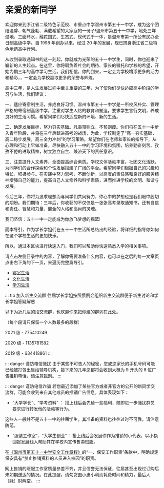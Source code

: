 # 亲爱的新同学

欢迎你来到浙江省二级特色示范校、市重点中学温州市第五十一中学，成为这个团结温馨、朝气蓬勃、满载希望的大家庭的一份子!温州市第五十一中学，地处三垟湿地，三面环水，融花园式、生态式、现代式于一体，是温州市第一所公有民办全日制高级中学。自 1998 年创办以来，经过 20 年的发展，现已跻身浙江省二级特色示范高中行列。

从收到录取通知书的这一刻起，你就成为光荣的五十一中学生，同时，你也迎来了崭新的人生起点。在这里，你将肩负着社会的期待、家长的嘱托和学校的希望，开始为期三年的高中学习生活。我们相信，你的到来，一定会为学校增添更多的活力和精彩，，一定会为学校赢取更多的荣誉与辉煌。

高中三年，是人生发展过程中至关重要的三年，为了使你们尽快适应高中阶段的学习与生活，我们建议：

一、适应寄宿制生活，养成良好习惯。温州市第五十一中学是一所校风朴实、管理严格的寄宿制高级中学，注重对学生人格的教育和塑造，要求学生言行文明，养成良好的生活习惯。希望同学们尽快适应新的环境、新的生活。

二、确定发展目标，努力夯实基础。凡事预则立，不预则废。你们将在五十一中步入青年阶段，并将在三年后踏进高考的战场，为此，学校制定了“高一夯实基础，高二稳步发展，高三全力冲刺”的学习策略。希望你们在老师和家长的指导下，从心理和行动上早做准备，尽快融入五十一中的学习环境和氛围，培养勤奋刻苦、孜孜不倦的进取精神，树立独立自主、兼济天下的责任意识。

三、注意提升人文素养，全面提高综合素质。学校文体活动丰富，社团文化活跃，为同学们的合作探索和个性发展搭建了广阔的平台。希望同学们根据自己的兴趣和特长，积极参与。在实践中努力思考，不断创新，以高度的责任感和良好的服务精神增强自己的能力，提高自己人文修养和科学素质，进而推进学校的文明、和谐与发展。

今后三年，你将为追求理想而与同学们共同努力，你心中的梦想也是我们眼中殷切的期盼。我们期待：三年后，你收获的不仅仅是一张张高考录取通知书，还有自信和责任、智慧和力量、健全的人格和高尚的灵魂。

我们坚信：五十一中一定能成为你放飞梦想的摇篮!

而本导引，作为学长学姐们在五十一中生活所总结出的经验，将详细的指导你如何在这个学校生活的更加快乐。

所以，通过本区块进行快速入门，我们可以帮助你快速熟悉入学的相关事项。

请点击左侧目录中的内容，了解你需要准备什么内容，也可以在之后的每一文章页点击右下角的下一页，来遍历完整篇导引。

- [寝室生活](../新生准备/寝室生活.md)
- [文化生活](../新生准备/文化生活.md)
- [学习生活](../新生准备/学习生活.md)

::: tip 加入新生交流群
往届学长学姐按照惯例会组织新生交流群便于新生讨论和学长学姐答疑解惑

以下为近几届的段交流群，也欢迎你来把你建的群列在此处。

（每个段请只保留一个人数最多的段群）

2021 级 - 775410249

2020 级 - 1135781582

2019 级 - 634418861
:::

::: danger 谨防电信骚扰
由于某些不可告人的秘密，您或您家长的手机号码可能已经被打包出售给辅导机构，接下来的几年您都将会收到大概为 9 开头的 8 位广告推销电话，请注意甄别。
:::

::: danger 谨防电信诈骗
若您最近添加了某些官方或者非官方的公开的新同学交流群，可能会收到来自其他成员的推销广告信息，具体表现如下：

- “大学学长”、“学考资料” ： 搭上线后会先给一些福利，随即进一步骚扰群员要求进行转发他的活动等行为。

这些人一般并不是五十一中的往届学生，其准备的资料也往往过时不可靠，请注意防范。

- “服装工作室”、“大学生创业”： 搭上线后会发展你作为推销的小代表，以小额回报发展线人帮助其在学校内宣传售卖班服。

在[《温州市第五十一中学安全工作章程》](../规章制度/文件/五、安全注意事项/（一）温州市第五十一中学安全工作章程.md)的“一、保安工作职责”条款中，明确规定保安具有“禁止推销资料的人员进入校园”的职责。

网上推销的班服工作室质量参差不齐，并且信誉无法保证，往届甚至出现过订购后未如期送达的情况。在此提醒，请勿贪图小惠小利而耗费时间和精力，最后人（脉）财两空。
:::

